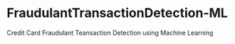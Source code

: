# FraudulantTransactionDetection-ML
Credit Card Fraudulant Teansaction Detection using Machine Learning 
